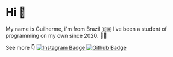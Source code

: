 # Hi 🙌

My name is Guilherme, i'm from Brazil 🇧🇷 I've been a student of programming on my own since 2020. 👨‍💻

See more 👇
[![Instagram Badge](https://img.shields.io/badge/-Instagram-000?style=flat-square&logo=Instagram&logoColor=white&link=https://github.com/user-kbite)
](https://instagram.com/nightzx)[![Github Badge](https://img.shields.io/badge/-Github-000?style=flat-square&logo=Github&logoColor=white&link=https://github.com/user-kbite)
](https://github.com/user-kbite)
